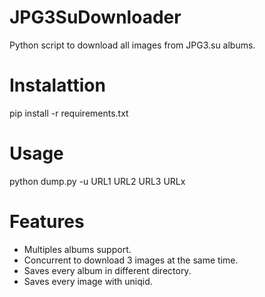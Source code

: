 # JPG3SuDownloader

Python script to download all images from JPG3.su albums.

# Instalattion

pip install -r requirements.txt

# Usage

python dump.py -u URL1 URL2 URL3 URLx

# Features

- Multiples albums support.
- Concurrent to download 3 images at the same time.
- Saves every album in different directory.
- Saves every image with uniqid.
